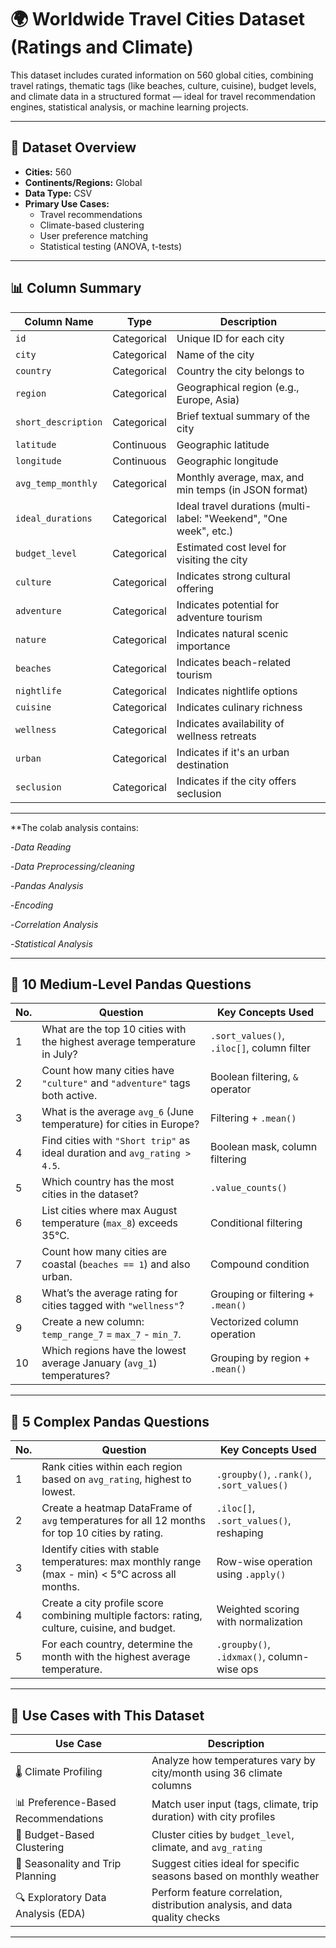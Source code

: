 # 🌍 Worldwide Travel Cities Dataset (Ratings and Climate)

This dataset includes curated information on 560 global cities, combining travel ratings, thematic tags (like beaches, culture, cuisine), budget levels, and climate data in a structured format — ideal for travel recommendation engines, statistical analysis, or machine learning projects.

---

## 📁 Dataset Overview

- **Cities:** 560
- **Continents/Regions:** Global
- **Data Type:** CSV
- **Primary Use Cases:** 
  - Travel recommendations
  - Climate-based clustering
  - User preference matching
  - Statistical testing (ANOVA, t-tests)

---

## 📊 Column Summary

| Column Name         | Type         | Description                                 |
|---------------------|--------------|---------------------------------------------|
| `id`                | Categorical  | Unique ID for each city                     |
| `city`              | Categorical  | Name of the city                            |
| `country`           | Categorical  | Country the city belongs to                 |
| `region`            | Categorical  | Geographical region (e.g., Europe, Asia)    |
| `short_description` | Categorical  | Brief textual summary of the city           |
| `latitude`          | Continuous   | Geographic latitude                         |
| `longitude`         | Continuous   | Geographic longitude                        |
| `avg_temp_monthly`  | Categorical  | Monthly average, max, and min temps (in JSON format) |
| `ideal_durations`   | Categorical  | Ideal travel durations (multi-label: "Weekend", "One week", etc.) |
| `budget_level`      | Categorical  | Estimated cost level for visiting the city  |
| `culture`           | Categorical  | Indicates strong cultural offering          |
| `adventure`         | Categorical  | Indicates potential for adventure tourism   |
| `nature`            | Categorical  | Indicates natural scenic importance         |
| `beaches`           | Categorical  | Indicates beach-related tourism             |
| `nightlife`         | Categorical  | Indicates nightlife options                 |
| `cuisine`           | Categorical  | Indicates culinary richness                 |
| `wellness`          | Categorical  | Indicates availability of wellness retreats |
| `urban`             | Categorical  | Indicates if it's an urban destination      |
| `seclusion`         | Categorical  | Indicates if the city offers seclusion      |

---

**The colab analysis contains:

-*Data Reading*

-*Data Preprocessing/cleaning*

-*Pandas Analysis*

-*Encoding*

-*Correlation Analysis*

-*Statistical Analysis*

---

## 🧩 10 Medium-Level Pandas Questions

| No. | Question                                                                 | Key Concepts Used                       |
|-----|--------------------------------------------------------------------------|------------------------------------------|
| 1   | What are the top 10 cities with the highest average temperature in July? | `.sort_values()`, `.iloc[]`, column filter |
| 2   | Count how many cities have `"culture"` and `"adventure"` tags both active. | Boolean filtering, `&` operator           |
| 3   | What is the average `avg_6` (June temperature) for cities in Europe?     | Filtering + `.mean()`                    |
| 4   | Find cities with `"Short trip"` as ideal duration and `avg_rating > 4.5`. | Boolean mask, column filtering           |
| 5   | Which country has the most cities in the dataset?                        | `.value_counts()`                        |
| 6   | List cities where max August temperature (`max_8`) exceeds 35°C.         | Conditional filtering                    |
| 7   | Count how many cities are coastal (`beaches == 1`) and also urban.       | Compound condition                       |
| 8   | What’s the average rating for cities tagged with `"wellness"`?           | Grouping or filtering + `.mean()`        |
| 9   | Create a new column: `temp_range_7` = `max_7` - `min_7`.                 | Vectorized column operation              |
| 10  | Which regions have the lowest average January (`avg_1`) temperatures?    | Grouping by region + `.mean()`           |

---

## 🧠 5 Complex Pandas Questions

| No. | Question                                                                 | Key Concepts Used                        |
|-----|--------------------------------------------------------------------------|-------------------------------------------|
| 1   | Rank cities within each region based on `avg_rating`, highest to lowest. | `.groupby()`, `.rank()`, `.sort_values()` |
| 2   | Create a heatmap DataFrame of `avg` temperatures for all 12 months for top 10 cities by rating. | `.iloc[]`, `.sort_values()`, reshaping   |
| 3   | Identify cities with stable temperatures: max monthly range (max - min) < 5°C across all months. | Row-wise operation using `.apply()`      |
| 4   | Create a city profile score combining multiple factors: rating, culture, cuisine, and budget. | Weighted scoring with normalization       |
| 5   | For each country, determine the month with the highest average temperature. | `.groupby()`, `.idxmax()`, column-wise ops |

---

## 🚀 Use Cases with This Dataset

| Use Case                                          | Description                                                                 |
|--------------------------------------------------|-----------------------------------------------------------------------------|
| 🌡️ Climate Profiling                             | Analyze how temperatures vary by city/month using 36 climate columns        |
| 📊 Preference-Based Recommendations              | Match user input (tags, climate, trip duration) with city profiles          |
| 💸 Budget-Based Clustering                       | Cluster cities by `budget_level`, climate, and `avg_rating`                |
| 🧳 Seasonality and Trip Planning                 | Suggest cities ideal for specific seasons based on monthly weather          |
| 🔍 Exploratory Data Analysis (EDA)               | Perform feature correlation, distribution analysis, and data quality checks |

---
